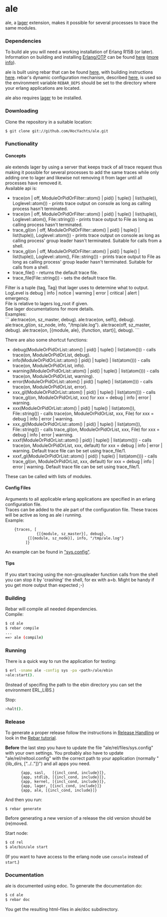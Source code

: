 ale
=====

ale, a [lager](https://github.com/basho/lager) extension, makes it possible for several processes to trace the same modules.


### Dependencies

To build ale you will need a working installation of Erlang R15B (or
later).<br/>
Information on building and installing [Erlang/OTP](http://www.erlang.org)
can be found [here](https://github.com/erlang/otp/wiki/Installation)
([more info](https://github.com/erlang/otp/blob/master/INSTALL.md)).

ale is built using rebar that can be found [here](https://github.com/rebar/rebar), with building instructions [here](https://github.com/rebar/rebar/wiki/Building-rebar). rebar's dynamic configuration mechanism, described [here](https://github.com/rebar/rebar/wiki/Dynamic-configuration), is used so the environment variable `REBAR_DEPS` should be set to the directory where your erlang applications are located.

ale also requires [lager](https://github.com/basho/lager) to be installed.

### Downloading

Clone the repository in a suitable location:

```sh
$ git clone git://github.com/HocYachts/ale.git
```
### Functionality
#### Concepts

ale extends lager by using a server that keeps track of all trace request thus making it possible for several processes to add the same traces while only adding one to lager and likewise not removing it from lager until all processes have removed it.<br/>
Available api is:
<ul>
<li> trace(on | off, ModuleOrPidOrFilter::atom() | pid() | tuple() | list(tuple)), Loglevel::atom()) - prints trace output on console as long as calling process hasn't terminated.</li>
<li> trace(on | off, ModuleOrPidOrFilter::atom() | pid() | tuple() | list(tuple)), Loglevel::atom(), File::string()) - prints trace output to File as long as calling process hasn't terminated.</li>
<li> trace_gl(on | off, ModuleOrPidOrFilter::atom() | pid() | tuple() | list(tuple)), Loglevel::atom()) - prints trace output on console as long as calling process' group leader hasn't terminated. Suitable for calls from a shell.</li>
<li> trace_gl(on | off, ModuleOrPidOrFilter::atom() | pid() | tuple() | list(tuple)), Loglevel::atom(), File::string()) - prints trace output to File as long as calling process' group leader hasn't terminated. Suitable for calls from a shell. </li>
<li>trace_file() - returns the default trace file.</li>
<li>trace_file(File::string()) - sets the default trace file.</li>
</ul>
Filter is a tuple {tag, Tag} that lager uses to determine what to output. <br/>
LogLevel is  debug | info | notice | warning | error | critical | alert |  emergency. <br/>
File is relative to lagers log_root if given.<br/>
See lager documentations for more details.<br/>
Examples:<br/>
```
    ale:trace(on, sz_master, debug).
    ale:trace(on, self(), debug).
    ale:trace_gl(on, sz_node, info, "/tmp/ale.log").
    ale:trace(off, sz_master, debug).
    ale:trace(on, [{module, ale}, {function, start}], debug).
```

There are also some shortcut functions:
<ul>
<li> debug(ModuleOrPidOrList::atom() | pid() | tuple() | list(atom())) - calls trace(on, ModuleOrPidOrList, debug).</li>
<li> info(ModuleOrPidOrList::atom() | pid() | tuple() | list(atom())) - calls trace(on, ModuleOrPidOrList, info).</li>
<li> warning(ModuleOrPidOrList::atom() | pid() | tuple() | list(atom())) - calls trace(on, ModuleOrPidOrList, warning).</li>
<li> error(ModuleOrPidOrList::atom() | pid() | tuple() | list(atom())) - calls trace(on, ModuleOrPidOrList, error).</li>
<li> xxx_gl(ModuleOrPidOrList::atom() | pid() | tuple() | list(atom())) - calls trace_gl(on, ModuleOrPidOrList, xxx) for xxx = debug | info | error | warning.</li>
<li> xxx(ModuleOrPidOrList::atom() | pid() | tuple() | list(atom()), File::string()) - calls trace(on, ModuleOrPidOrList, xxx, File) for xxx = debug | info | error | warning.</li>
<li> xxx_gl(ModuleOrPidOrList::atom() | pid() | tuple() | list(atom()), File::string()) - calls trace_gl(on, ModuleOrPidOrList, xxx, File) for xxx = debug | info | error | warning.</li>
<li> xxxf(ModuleOrPidOrList::atom() | pid() | tuple() | list(atom())) - calls trace(on, ModuleOrPidOrList, xxx, default) for xxx = debug | info | error | warning. Default trace file can be set using trace_file/1.</li>
<li> xxxf_gl(ModuleOrPidOrList::atom() | pid() | tuple() | list(atom())) - calls trace_gl(on, ModuleOrPidOrList, xxx, default) for xxx = debug | info | error | warning. Default trace file can be set using trace_file/1.</li>
</ul>
These can be called with lists of modules.

#### Config Files

Arguments to all applicable erlang applications are specified in an erlang configuration file.<br/>
Traces can be added to the ale part of the configuration file. These traces will be active as long as ale i running.<br/>
Example:<br/>
```
	{traces, [
	          {[{module, sz_master}], debug}, 
		  {[{module, sz_node}], info, "/tmp/ale.log"}
		 ]}
```

An example can be found in ["sys.config"](https://github.com/HocYachts/ale/raw/master/sys.config).<br/>


#### Tips

If you start tracing using the non-groupleader function calls from the shell you can stop it by 'crashing' the shell, for ex with a=b. Might be handy if you get more output than expected ;-)

### Building

Rebar will compile all needed dependencies.<br/>
Compile:

```sh
$ cd ale
$ rebar compile
...
==> ale (compile)
```

### Running

There is a quick way to run the application for testing:

```sh
$ erl -sname ale -config sys -pa <path>/ale/ebin
>ale:start().
```
(Instead of specifing the path to the ebin directory you can set the environment ERL_LIBS.)

Stop:

```sh
>halt().
```

### Release

To generate a proper release follow the instructions in 
 [Release Handling](https://github.com/basho/rebar/wiki/Release-handling) or look in the [Rebar tutorial](http://www.metabrew.com/article/erlang-rebar-tutorial-generating-releases-upgrades).

<b>Before</b> the last step you have to update the file "ale/rel/files/sys.config" with your own settings.
You probably also have to update "ale/rel/reltool.config" with the correct path to your application (normally "{lib_dirs, ["../.."]}") and all apps you need.
```
       {app, sasl,   [{incl_cond, include}]},
       {app, stdlib, [{incl_cond, include}]},
       {app, kernel, [{incl_cond, include}]},
       {app, lager, [{incl_cond, include}]}
       {app, ale, [{incl_cond, include}]}
```


And then you run: 
```
$ rebar generate
```

Before generating a new version of a release the old version should be (re)moved.

Start node:

```sh
$ cd rel
$ ale/bin/ale start
```

(If you want to have access to the erlang node use ``` console ``` instead of ``` start```.)

### Documentation

ale is documented using edoc. To generate the documentation do:

```sh
$ cd ale
$ rebar doc
```
You get the resulting html-files in ale/doc subdirectory.
